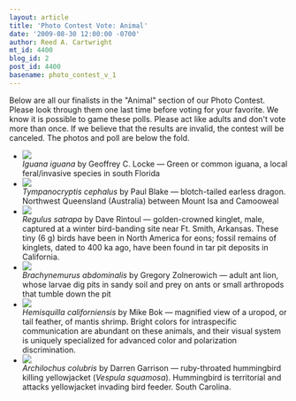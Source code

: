```yaml
---
layout: article
title: 'Photo Contest Vote: Animal'
date: '2009-08-30 12:00:00 -0700'
author: Reed A. Cartwright
mt_id: 4400
blog_id: 2
post_id: 4400
basename: photo_contest_v_1
---
```

Below are all our finalists in the "Animal" section of our Photo Contest.  Please look through them one last time before voting for your favorite.  We know it is possible to game these polls.  Please act like adults and don't vote more than once.  If we believe that the results are invalid, the contest will be canceled.  The photos and poll are below the fold.


<ul id="mygalleryview">
<li><img src="http://pandasthumb.org/archives/2009/08/22/Locke.Iguana.jpg" />
<div class="panel-overlay">
<i>Iguana iguana</i> by Geoffrey C. Locke &mdash; Green or common iguana, a local feral/invasive species in south Florida
</div>
</li>
<li><img src="http://pandasthumb.org/archives/2009/08/22/Blake.dragon2.JPG" />
<div class="panel-overlay">
<i>Tympanocryptis cephalus</i> by Paul Blake &mdash; blotch-tailed earless dragon.  Northwest Queensland (Australia) between Mount Isa and Camooweal
</div>
</li>
<li><img src="http://pandasthumb.org/archives/2009/08/22/rintoul_golden_crowned_kinglet.jpg" />
<div class="panel-overlay">
<i>Regulus satrapa</i> by Dave Rintoul &mdash; golden-crowned kinglet, male, captured at a winter bird-banding site near Ft. Smith, Arkansas. These tiny (6 g) birds have been in North America for eons; fossil remains of kinglets, dated to 400 ka ago, have been found in tar pit deposits in California.
</div>
</li>
<li><img src="http://pandasthumb.org/archives/2009/08/22/Zolnerowich.Antlion.jpg" />
<div class="panel-overlay">
<i>Brachynemurus abdominalis</i> by Gregory Zolnerowich &mdash; adult ant lion, whose larvae dig pits in sandy soil and prey on ants or small arthropods that tumble down the pit
</div>
</li>
<li><img src="http://pandasthumb.org/archives/2009/08/22/Bok.HCcolor.jpg" />
<div class="panel-overlay">
<i>Hemisquilla californiensis</i> by Mike Bok &mdash;  magnified view of a uropod, or tail feather, of mantis shrimp.  Bright colors for intraspecific communication are abundant on these animals, and their visual system is uniquely specialized for advanced color and polarization discrimination.
</div>
</li>
<li><img src="http://pandasthumb.org/archives/2009/08/22/Garrison.hummingbird_killing_yellowjacket.jpg" />
<div class="panel-overlay">
<i>Archilochus colubris</i> by Darren Garrison &mdash; ruby-throated hummingbird killing
yellowjacket (<i>Vespula squamosa</i>). Hummingbird is territorial and attacks yellowjacket invading bird feeder. South Carolina.
</div>
</li>
</ul>
<script>
$(function(){
$('#mygalleryview').galleryView({
panel_width: 600,
panel_height: 450,
frame_width: 100,
frame_height: 100,
nav_theme: '/scripts/ext/themes/light',
transition_interval: 0
});
});
</script>
<style>
.gallery {
background-color: #333 !important;
margin-left: auto;
margin-right: auto;
}
.pointer {
border-bottom-color: #FFF !important;
}
.frame.current .img_wrap {
border-color: #FFF !important;
}
.gallery img {
margin: 0px !important;
}
.frame .img_wrap {
border-width: 3px !important;
}
</style>
